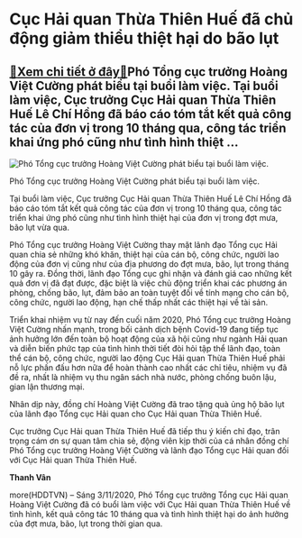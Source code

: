 Cục Hải quan Thừa Thiên Huế đã chủ động giảm thiểu thiệt hại do bão lụt
=======================================================================

[:gift:Xem chi tiết ở đây:gift:](https://hddtvn.com/cuc-hai-quan-thua-thien-hue-da-chu-dong-giam-thieu-thiet-hai-do-bao-lut/)Phó Tổng cục trưởng Hoàng Việt Cường phát biểu tại buổi làm việc. Tại buổi làm việc, Cục trưởng Cục Hải quan Thừa Thiên Huế Lê Chí Hồng đã báo cáo tóm tắt kết quả công tác của đơn vị trong 10 tháng qua, công tác triển khai ứng phó cũng như tình hình thiệt …
-----------------------------------------------------------------------------------------------------------------------------------------------------------------------------------------------------------------------------------------------------------------





![Phó Tổng cục trưởng Hoàng Việt Cường phát biểu tại buổi làm việc.](https://hddtvn.com/wp-content/uploads/2021/01/4249_chon.jpg "Phó Tổng cục trưởng Hoàng Việt Cường phát biểu tại buổi làm việc.")


Phó Tổng cục trưởng Hoàng Việt Cường phát biểu tại buổi làm việc.



Tại buổi làm việc, Cục trưởng Cục Hải quan Thừa Thiên Huế Lê Chí Hồng đã báo cáo tóm tắt kết quả công tác của đơn vị trong 10 tháng qua, công tác triển khai ứng phó cũng như tình hình thiệt hại của đơn vị trong đợt mưa, bão lụt vừa qua.


Phó Tổng cục trưởng Hoàng Việt Cường thay mặt lãnh đạo Tổng cục Hải quan chia sẻ những khó khăn, thiệt hại của cán bộ, công chức, người lao động của đơn vị cũng như của địa phương do đợt mưa, bão, lụt trong tháng 10 gây ra. Đồng thời, lãnh đạo Tổng cục ghi nhận và đánh giá cao những kết quả đơn vị đã đạt được, đặc biệt là việc chủ động triển khai các phương án phòng, chống bão, lụt, đảm bảo an toàn tuyệt đối về tính mạng cho cán bộ, công chức, người lao động, hạn chế thấp nhất các thiệt hại về tài sản.


Triển khai nhiệm vụ từ nay đến cuối năm 2020, Phó Tổng cục trưởng Hoàng Việt Cường nhấn mạnh, trong bối cảnh dịch bệnh Covid-19 đang tiếp tục ảnh hưởng lớn đến toàn bộ hoạt động của xã hội cũng như ngành Hải quan và diễn biến phức tạp của tình hình thời tiết đòi hỏi tập thể lãnh đạo, toàn thể cán bộ, công chức, người lao động Cục Hải quan Thừa Thiên Huế phải nỗ lực phấn đấu hơn nữa để hoàn thành cao nhất các chỉ tiêu, nhiệm vụ đã đề ra, nhất là nhiệm vụ thu ngân sách nhà nước, phòng chống buôn lậu, gian lận thương mại.


Nhân dịp này, đồng chí Hoàng Việt Cường đã trao tặng quà ủng hộ bão lụt của lãnh đạo Tổng cục Hải quan cho Cục Hải quan Thừa Thiên Huế.


Cục trưởng Cục Hải quan Thừa Thiên Huế đã tiếp thu ý kiến chỉ đạo, trân trọng cám ơn sự quan tâm chia sẻ, động viên kịp thời của cá nhân đồng chí Phó Tổng cục trưởng Hoàng Việt Cường và lãnh đạo Tổng cục Hải quan đối với Cục Hải quan Thừa Thiên Huế.




**Thanh Vân**



more(HDDTVN) – ​Sáng 3/11/2020, Phó Tổng cục trưởng Tổng cục Hải quan Hoàng Việt Cường đã có buổi làm việc với Cục Hải quan Thừa Thiên Huế về tình hình, kết quả công tác 10 tháng qua và tình hình thiệt hại do ảnh hưởng của đợt mưa, bão, lụt trong thời gian qua.

